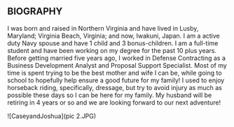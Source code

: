 ## BIOGRAPHY

I was born and raised in Northern Virginia and have lived in Lusby, Maryland; Virginia Beach, Virginia; and now, Iwakuni, Japan.  I am a active duty Navy spouse and have 1 child and 3 bonus-children.  I am a full-time student and have been working on my degree for the past 10 plus years.  Before getting married five years ago, I worked in Defense Contracting as a Business Development Analyst and Proposal Support Specialist.  Most of my time is spent trying to be the best mother and wife I can be, while going to school to hopefully help ensure a good future for my family!  I used to enjoy horseback riding, specifically, dressage, but try to avoid injury as much as possible these days so I can be here for my family.  My husband will be retiring in 4 years or so and we are looking forward to our next adventure!

![CaseyandJoshua](pic 2.JPG)
